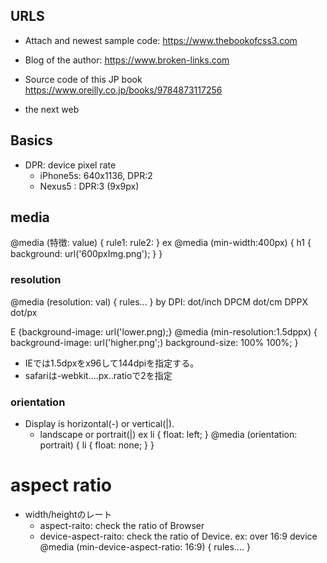 ## URLS

* Attach and newest sample code:
https://www.thebookofcss3.com

* Blog of the author:
https://www.broken-links.com

* Source code of this JP book
https://www.oreilly.co.jp/books/9784873117256

* the next web

## Basics
* DPR: device pixel rate
    * iPhone5s: 640x1136, DPR:2
    * Nexus5  : DPR:3 (9x9px)

## media

@media (特徴: value) {
    rule1:
    rule2:
}
ex
    @media (min-width:400px) {
        h1 {
            background: url('600pxImg.png');
        }
    }

### resolution
@media (resolution: val) {
    rules...
}
by  DPI: dot/inch
    DPCM dot/cm
    DPPX dot/px

E {background-image: url('lower.png);}
@media (min-resolution:1.5dppx) {
    background-image: url('higher.png';)
    background-size: 100% 100%;
}
* IEでは1.5dpxをx96して144dpiを指定する。
* safariは-webkit....px..ratioで2を指定

### orientation
* Display is horizontal(-) or vertical(|).
    * landscape or portrait(|)
ex
    li {
        float: left;
    }
    @media (orientation: portrait) {
        li {
            float: none;
        }
    }

# aspect ratio
* width/heightのレート
    * aspect-raito: check the ratio of Browser
    * device-aspect-raito: check the ratio of Device.
ex: over 16:9 device
    @media (min-device-aspect-ratio: 16:9) {
        rules....
    }